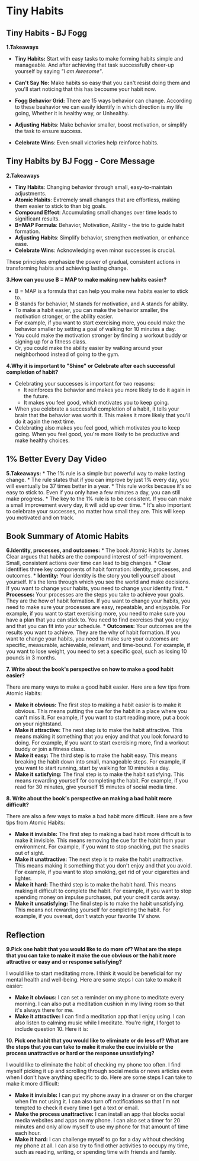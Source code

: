 # Tiny Habits


## Tiny Habits - BJ Fogg
**1.Takeaways**

* **Tiny Habits:** Start with easy tasks to make forming habits simple and manageable. And after achieving that task successfully cheer-up yourself by saying  *"I am Awesome"*.

- **Can't Say No:** Make habits so easy that you can't resist doing them and you'll start noticing that this has becoume your habit now.

- **Fogg Behavior Grid:** There are 15 ways behavior can change. According to these beahavior we can easily identify in which direction is my life going, Whether it is healthy way, or Unhealthy.

* **Adjusting Habits**: Make behavior smaller, boost motivation, or simplify the task to ensure success.

* **Celebrate Wins**: Even small victories help reinforce habits.



## Tiny Habits by BJ Fogg - Core Message
**2.Takeaways**
* **Tiny Habits**: Changing behavior through small, easy-to-maintain adjustments.
* **Atomic Habits**: Extremely small changes that are effortless, making them easier to stick to than big goals.
* **Compound Effect**: Accumulating small changes over time leads to significant results.
* **B=MAP Formula**: Behavior, Motivation, Ability - the trio to guide habit formation.
* **Adjusting Habits**: Simplify behavior, strengthen motivation, or enhance ease.
* **Celebrate Wins**: Acknowledging even minor successes is crucial.

These principles emphasize the power of gradual, consistent actions in transforming habits and achieving lasting change.

**3.How can you use B = MAP to make making new habits easier?**

* B = MAP is a formula that can help you make new habits easier to stick to.
* B stands for behavior, M stands for motivation, and A stands for ability.
* To make a habit easier, you can make the behavior smaller, the motivation stronger, or the ability easier.
* For example, if you want to start exercising more, you could make the behavior smaller by setting a goal of walking for 10 minutes a day.
* You could make the motivation stronger by finding a workout buddy or signing up for a fitness class.
* Or, you could make the ability easier by walking around your neighborhood instead of going to the gym.

**4.Why it is important to "Shine" or Celebrate after each successful completion of habit?**

* Celebrating your successes is important for two reasons:
    * It reinforces the behavior and makes you more likely to do it again in the future.
    * It makes you feel good, which motivates you to keep going.
* When you celebrate a successful completion of a habit, it tells your brain that the behavior was worth it. This makes it more likely that you'll do it again the next time.
* Celebrating also makes you feel good, which motivates you to keep going. When you feel good, you're more likely to be productive and make healthy choices.

## 1% Better Every Day Video
**5.Takeaways:**
    * The 1% rule is a simple but powerful way to make lasting change.
    * The rule states that if you can improve by just 1% every day, you will eventually be 37 times better in a year.
    * This rule works because it's so easy to stick to. Even if you only have a few minutes a day, you can still make progress.
    * The key to the 1% rule is to be consistent. If you can make a small improvement every day, it will add up over time.
    * It's also important to celebrate your successes, no matter how small they are. This will keep you motivated and on track.

## Book Summary of Atomic Habits
**6.Identity, processes, and outcomes:**
    * The book Atomic Habits by James Clear argues that habits are the compound interest of self-improvement. Small, consistent actions over time can lead to big changes.
    * Clear identifies three key components of habit formation: identity, processes, and outcomes.
    * **Identity:** Your identity is the story you tell yourself about yourself. It's the lens through which you see the world and make decisions. If you want to change your habits, you need to change your identity first.
    * **Processes:** Your processes are the steps you take to achieve your goals. They are the how of habit formation. If you want to change your habits, you need to make sure your processes are easy, repeatable, and enjoyable. For example, if you want to start exercising more, you need to make sure you have a plan that you can stick to. You need to find exercises that you enjoy and that you can fit into your schedule.
    * **Outcomes:** Your outcomes are the results you want to achieve. They are the why of habit formation. If you want to change your habits, you need to make sure your outcomes are specific, measurable, achievable, relevant, and time-bound. For example, if you want to lose weight, you need to set a specific goal, such as losing 10 pounds in 3 months.

**7. Write about the book's perspective on how to make a good habit easier?**

There are many ways to make a good habit easier. Here are a few tips from Atomic Habits:

* **Make it obvious:** The first step to making a habit easier is to make it obvious. This means putting the cue for the habit in a place where you can't miss it. For example, if you want to start reading more, put a book on your nightstand.
* **Make it attractive:** The next step is to make the habit attractive. This means making it something that you enjoy and that you look forward to doing. For example, if you want to start exercising more, find a workout buddy or join a fitness class.
* **Make it easy:** The third step is to make the habit easy. This means breaking the habit down into small, manageable steps. For example, if you want to start running, start by walking for 10 minutes a day.
* **Make it satisfying:** The final step is to make the habit satisfying. This means rewarding yourself for completing the habit. For example, if you read for 30 minutes, give yourself 15 minutes of social media time.

**8. Write about the book's perspective on making a bad habit more difficult?**

There are also a few ways to make a bad habit more difficult. Here are a few tips from Atomic Habits:

* **Make it invisible:** The first step to making a bad habit more difficult is to make it invisible. This means removing the cue for the habit from your environment. For example, if you want to stop snacking, put the snacks out of sight.
* **Make it unattractive:** The next step is to make the habit unattractive. This means making it something that you don't enjoy and that you avoid. For example, if you want to stop smoking, get rid of your cigarettes and lighter.
* **Make it hard:** The third step is to make the habit hard. This means making it difficult to complete the habit. For example, if you want to stop spending money on impulse purchases, put your credit cards away.
* **Make it unsatisfying:** The final step is to make the habit unsatisfying. This means not rewarding yourself for completing the habit. For example, if you overeat, don't watch your favorite TV show.

## Reflection
**9.Pick one habit that you would like to do more of? What are the steps that you can take to make it make the cue obvious or the habit more attractive or easy and or response satisfying?**

I would like to start meditating more. I think it would be beneficial for my mental health and well-being. Here are some steps I can take to make it easier:

* **Make it obvious:** I can set a reminder on my phone to meditate every morning. I can also put a meditation cushion in my living room so that it's always there for me.
* **Make it attractive:** I can find a meditation app that I enjoy using. I can also listen to calming music while I meditate.
You're right, I forgot to include question 10. Here it is:

**10. Pick one habit that you would like to eliminate or do less of? What are the steps that you can take to make it make the cue invisible or the process unattractive or hard or the response unsatisfying?**

I would like to eliminate the habit of checking my phone too often. I find myself picking it up and scrolling through social media or news articles even when I don't have anything specific to do. Here are some steps I can take to make it more difficult:

* **Make it invisible:** I can put my phone away in a drawer or on the charger when I'm not using it. I can also turn off notifications so that I'm not tempted to check it every time I get a text or email.
* **Make the process unattractive:** I can install an app that blocks social media websites and apps on my phone. I can also set a timer for 20 minutes and only allow myself to use my phone for that amount of time each hour.
* **Make it hard:** I can challenge myself to go for a day without checking my phone at all. I can also try to find other activities to occupy my time, such as reading, writing, or spending time with friends and family.
